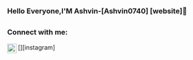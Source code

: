 ### Hello Everyone,I'M Ashvin-[Ashvin0740] [website]👋
##

<!--
**Ashvin0740/Ashvin0740** is a ✨ _special_ ✨ repository because its `README.md` (this file) appears on your GitHub profile.

Here are some ideas to get you started:

- 🌱 I’m currently learning  java.
- ⚡ Fun fact: l love watching Movie 👀 And learn programing Language
-->


### Connect with me:
[<img align="left" alt="Ashvin | Instagram" width="22px" src="https://www.instagram.com/?hl=en" />][instagram]
